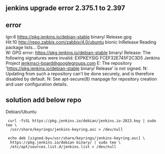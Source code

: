 jenkins upgrade error 2.375.1 to 2.397
--------------------------------------
error
------
Ign:6 https://pkg.jenkins.io/debian-stable binary/ Release.gpg             
Hit:10 http://repo.zabbix.com/zabbix/4.0/ubuntu bionic InRelease
Reading package lists... Done                      
W: GPG error: https://pkg.jenkins.io/debian-stable binary/ Release: The following signatures were invalid: EXPKEYSIG FCEF32E745F2C3D5 Jenkins Project <jenkinsci-board@googlegroups.com>
E: The repository 'https://pkg.jenkins.io/debian-stable binary/ Release' is not signed.
N: Updating from such a repository can't be done securely, and is therefore disabled by default.
N: See apt-secure(8) manpage for repository creation and user configuration details.

solution add below repo 
----------------------

Debian/Ubuntu
```
 curl -fsSL https://pkg.jenkins.io/debian/jenkins.io-2023.key | sudo tee \
  /usr/share/keyrings/jenkins-keyring.asc > /dev/null
  
 echo deb [signed-by=/usr/share/keyrings/jenkins-keyring.asc] \
  https://pkg.jenkins.io/debian binary/ | sudo tee \
  /etc/apt/sources.list.d/jenkins.list > /dev/null

```
